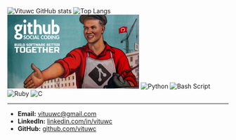 <img src="https://github-readme-stats.vercel.app/api?username=vituwc&show_icons=true&theme=transparent&date=<timestamp>" alt="Vituwc GitHub stats" width="500">
<img src="https://github-readme-stats.vercel.app/api/top-langs/?username=vituwc&layout=compact&theme=transparent&date=<timestamp>" alt="Top Langs" width="500">
<img src="https://github.com/vituwc/vituwc/blob/main/communist-github.jpg" width="300" height="169" alt="Comunista GitHub">

<img src="https://img.shields.io/badge/python-3670A0?style=for-the-badge&logo=python&logoColor=ffdd54" alt="Python">
<img src="https://img.shields.io/badge/bash_script-%23121011.svg?style=for-the-badge&logo=gnu-bash&logoColor=white" alt="Bash Script">
<img src="https://img.shields.io/badge/ruby-%23CC342D.svg?style=for-the-badge&logo=ruby&logoColor=white" alt="Ruby">
<img src="https://img.shields.io/badge/c-%2300599C.svg?style=for-the-badge&logo=c&logoColor=white" alt="C">

---

- **Email:** [vituuwc@gmail.com](mailto:vituuwc@gmail.com)  
- **LinkedIn:** [linkedin.com/in/vituwc](https://linkedin.com/in/vituwc)  
- **GitHub:** [github.com/vituwc](https://github.com/vituwc)
